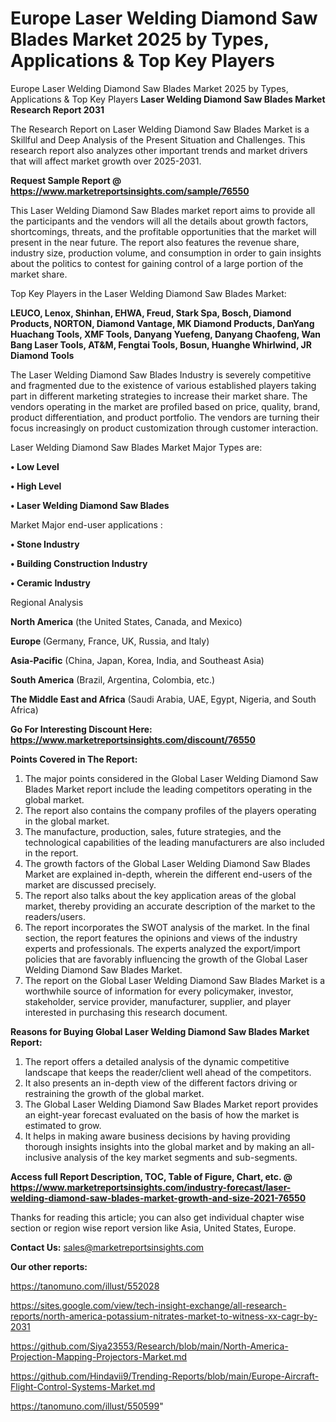 # Europe Laser Welding Diamond Saw Blades Market 2025 by Types, Applications & Top Key Players
Europe Laser Welding Diamond Saw Blades Market 2025 by Types, Applications & Top Key Players
<strong>Laser Welding Diamond Saw Blades Market Research Report 2031</strong>

The Research Report on Laser Welding Diamond Saw Blades Market is a Skillful and Deep Analysis of the Present Situation and Challenges. This research report also analyzes other important trends and market drivers that will affect market growth over 2025-2031.

<strong>Request Sample Report @ <a href=https://www.marketreportsinsights.com/sample/76550>https://www.marketreportsinsights.com/sample/76550</a></strong>

This Laser Welding Diamond Saw Blades market report aims to provide all the participants and the vendors will all the details about growth factors, shortcomings, threats, and the profitable opportunities that the market will present in the near future. The report also features the revenue share, industry size, production volume, and consumption in order to gain insights about the politics to contest for gaining control of a large portion of the market share.

Top Key Players in the Laser Welding Diamond Saw Blades Market:

<strong>LEUCO, Lenox, Shinhan, EHWA, Freud, Stark Spa, Bosch, Diamond Products, NORTON, Diamond Vantage, MK Diamond Products, DanYang Huachang Tools, XMF Tools, Danyang Yuefeng, Danyang Chaofeng, Wan Bang Laser Tools, AT&M, Fengtai Tools, Bosun, Huanghe Whirlwind, JR Diamond Tools</strong>

The Laser Welding Diamond Saw Blades Industry is severely competitive and fragmented due to the existence of various established players taking part in different marketing strategies to increase their market share. The vendors operating in the market are profiled based on price, quality, brand, product differentiation, and product portfolio. The vendors are turning their focus increasingly on product customization through customer interaction.

Laser Welding Diamond Saw Blades Market Major Types are:

<strong>• Low Level

• High Level

• Laser Welding Diamond Saw Blades</strong>

Market Major end-user applications :

<strong>• Stone Industry

• Building Construction Industry

• Ceramic Industry</strong>

Regional Analysis

</u><strong><b>North America</b></strong> (the United States, Canada, and Mexico)

<strong><b>Europe </b></strong>(Germany, France, UK, Russia, and Italy)

<strong><b>Asia-Pacific</b></strong> (China, Japan, Korea, India, and Southeast Asia)

<strong><b>South America</b></strong> (Brazil, Argentina, Colombia, etc.)

<strong><b>The Middle East and Africa</b></strong> (Saudi Arabia, UAE, Egypt, Nigeria, and South Africa)

<strong>Go For Interesting Discount Here: <a href=https://www.marketreportsinsights.com/discount/76550>https://www.marketreportsinsights.com/discount/76550</a></strong>

<strong>Points Covered in The Report:</strong>
<ol>
  <li>The major points considered in the Global Laser Welding Diamond Saw Blades Market report include the leading competitors operating in the global market.</li>
  <li>The report also contains the company profiles of the players operating in the global market.</li>
  <li>The manufacture, production, sales, future strategies, and the technological capabilities of the leading manufacturers are also included in the report.</li>
  <li>The growth factors of the Global Laser Welding Diamond Saw Blades Market are explained in-depth, wherein the different end-users of the market are discussed precisely.</li>
  <li>The report also talks about the key application areas of the global market, thereby providing an accurate description of the market to the readers/users.</li>
  <li>The report incorporates the SWOT analysis of the market. In the final section, the report features the opinions and views of the industry experts and professionals. The experts analyzed the export/import policies that are favorably influencing the growth of the Global Laser Welding Diamond Saw Blades Market.</li>
  <li>The report on the Global Laser Welding Diamond Saw Blades Market is a worthwhile source of information for every policymaker, investor, stakeholder, service provider, manufacturer, supplier, and player interested in purchasing this research document.</li>
</ol>
<strong>Reasons for Buying Global Laser Welding Diamond Saw Blades Market Report:</strong>

<ol>
  <li>The report offers a detailed analysis of the dynamic competitive landscape that keeps the reader/client well ahead of the competitors.</li>
  <li>It also presents an in-depth view of the different factors driving or restraining the growth of the global market.</li>
  <li>The Global Laser Welding Diamond Saw Blades Market report provides an eight-year forecast evaluated on the basis of how the market is estimated to grow.</li>
  <li>It helps in making aware business decisions by having providing thorough insights insights into the global market and by making an all-inclusive analysis of the key market segments and sub-segments.</li>
</ol>
<strong>Access full Report Description, TOC, Table of Figure, Chart, etc. @ <a href=https://www.marketreportsinsights.com/industry-forecast/laser-welding-diamond-saw-blades-market-growth-and-size-2021-76550>https://www.marketreportsinsights.com/industry-forecast/laser-welding-diamond-saw-blades-market-growth-and-size-2021-76550</a></strong>


Thanks for reading this article; you can also get individual chapter wise section or region wise report version like Asia, United States, Europe.

<strong>Contact Us:</strong>
sales@marketreportsinsights.com

<strong>Our other reports:</strong>

<a href=https://tanomuno.com/illust/552028>https://tanomuno.com/illust/552028</a>

<a href=https://sites.google.com/view/tech-insight-exchange/all-research-reports/north-america-potassium-nitrates-market-to-witness-xx-cagr-by-2031>https://sites.google.com/view/tech-insight-exchange/all-research-reports/north-america-potassium-nitrates-market-to-witness-xx-cagr-by-2031</a>

<a href=https://github.com/Siya23553/Research/blob/main/North-America-Projection-Mapping-Projectors-Market.md>https://github.com/Siya23553/Research/blob/main/North-America-Projection-Mapping-Projectors-Market.md</a>

<a href=https://github.com/Hindavii9/Trending-Reports/blob/main/Europe-Aircraft-Flight-Control-Systems-Market.md>https://github.com/Hindavii9/Trending-Reports/blob/main/Europe-Aircraft-Flight-Control-Systems-Market.md</a>

<a href=https://tanomuno.com/illust/550599>https://tanomuno.com/illust/550599</a>"
